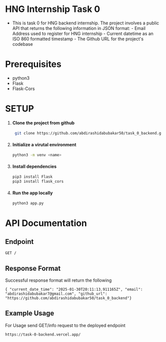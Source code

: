 # HNG Internship Task 0

- This is task 0 for  HNG backend internship. The project involves a public API that  returns the following information in JSON format:
        - Email Address used to register for HNG internship
        - Current datetime as an  ISO 860 formatted timestamp
        - The Github URL for the project's codebase

# Prerequisites
 - python3
 - Flask
 - Flask-Cors
    
# SETUP

 1. #### Clone the project from github
    ```bash
     git clone https://github.com/abdirashidabubakar50/task_0_backend.git
     ```
2. #### Initialize a virutal environment
    ```bash
    python3 -m venv <name>
    ```
3. #### Install dependencies
    ```bash
    pip3 install Flask
    pip3 install flask_cors
    ````
4. #### Run the app locally
    ```bash
    python3 app.py
    ```

# API Documentation

## Endpoint

```GET / ```
## Response Format
Successful response format will return the following

``` { "current_date_time": "2025-01-30T20:11:13.911165Z", "email": "abdirashidabubakar7@gmail.com", "github_url": "https://github.com/abdirashidabubakar50/task_0_backend"} ```

## Example Usage
For Usage send GET/info request to the deployed endpoint

```bash
https://task-0-backend.vercel.app/
```